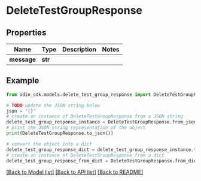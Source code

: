 # DeleteTestGroupResponse


## Properties

Name | Type | Description | Notes
------------ | ------------- | ------------- | -------------
**message** | **str** |  | 

## Example

```python
from odin_sdk.models.delete_test_group_response import DeleteTestGroupResponse

# TODO update the JSON string below
json = "{}"
# create an instance of DeleteTestGroupResponse from a JSON string
delete_test_group_response_instance = DeleteTestGroupResponse.from_json(json)
# print the JSON string representation of the object
print(DeleteTestGroupResponse.to_json())

# convert the object into a dict
delete_test_group_response_dict = delete_test_group_response_instance.to_dict()
# create an instance of DeleteTestGroupResponse from a dict
delete_test_group_response_from_dict = DeleteTestGroupResponse.from_dict(delete_test_group_response_dict)
```
[[Back to Model list]](../README.md#documentation-for-models) [[Back to API list]](../README.md#documentation-for-api-endpoints) [[Back to README]](../README.md)



